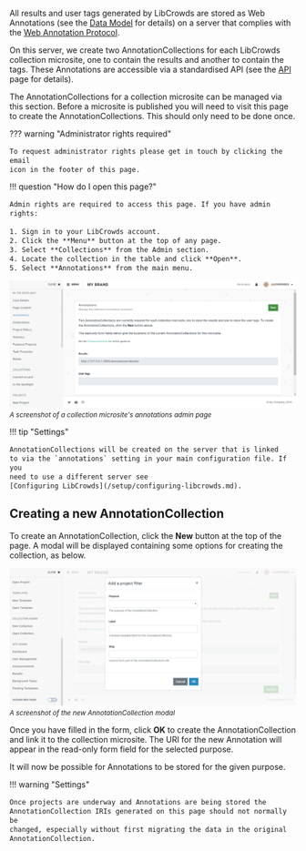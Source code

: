 All results and user tags generated by LibCrowds are stored as Web Annotations
(see the [Data Model](/data/model.md) for details) on a server that complies
with the
[Web Annotation Protocol](https://www.w3.org/TR/annotation-protocol).

On this server, we create two AnnotationCollections for each LibCrowds
collection microsite, one to contain the results and another to contain the
tags. These Annotations are accessible via a standardised API (see the
[API](/data/api.md) page for details).

The AnnotationCollections for a collection microsite can be managed via this
section. Before a microsite is published you will need to visit this page to
create the AnnotationCollections. This should only need to be done once.

??? warning "Administrator rights required"

    To request administrator rights please get in touch by clicking the email
    icon in the footer of this page.

!!! question "How do I open this page?"

    Admin rights are required to access this page. If you have admin rights:

    1. Sign in to your LibCrowds account.
    2. Click the **Menu** button at the top of any page.
    3. Select **Collections** from the Admin section.
    4. Locate the collection in the table and click **Open**.
    5. Select **Annotations** from the main menu.

![A screenshot of a collection microsite's annotations admin page](/assets/img/collection/annotations.png?raw=true)
<br><small>*A screenshot of a collection microsite's annotations admin page*</small>

!!! tip "Settings"

    AnnotationCollections will be created on the server that is linked
    to via the `annotations` setting in your main configuration file. If you
    need to use a different server see
    [Configuring LibCrowds](/setup/configuring-libcrowds.md).

## Creating a new AnnotationCollection

To create an AnnotationCollection, click the **New** button at the top of the
page. A modal will be displayed containing some options for creating the
collection, as below.

![A screenshot of the new AnnotationCollection modal](/assets/img/collection/annotations-new.png?raw=true)
<br><small>*A screenshot of the new AnnotationCollection modal*</small>

Once you have filled in the form, click **OK** to create the
AnnotationCollection and link it to the collection microsite. The URI for the
new Annotation will appear in the read-only form field for the selected
purpose.

It will now be possible for Annotations to be stored for the given purpose.

!!! warning "Settings"

    Once projects are underway and Annotations are being stored the
    AnnotationCollection IRIs generated on this page should not normally be
    changed, especially without first migrating the data in the original
    AnnotationCollection.
